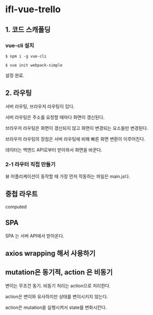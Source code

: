 # ifl-vue-trello

## 1. 코드 스캐폴딩

### vue-cli 설치

```
$ npm i -g vue-cli
```

```
$ vue init webpack-simple
```

설정 완료.

## 2. 라우팅

서버 라우팅, 브라우저 라우팅이 있다.

서버 라우팅은 주소를 요청할 때마다 화면이 갱신된다.

브라우저 라우팅은 화면이 갱신되지 않고 화면이 변경되는 요소들만 변경된다.

브라우저 라우팅의 장점은 서버 라우팅에 비해 빠른 화면 변환이 이루어진다.

데이터는 백엔드 API로부터 받아와서 화면을 바꾼다.

### 2-1 라우터 직접 만들기

뷰 어플리케이션이 동작할 때 가장 먼저 작동하는 파일은 main.js다. 

## 중첩 라우트

computed

## SPA

SPA 는 서버 API에서 받아온다.

## axios wrapping 해서 사용하기

## mutation은 동기적, action 은 비동기

변이는 무조건 동기. 비동기 처리는 action으로 처리한다.

action은 변이와 유사하지만 상태를 변이시키지 않는다.

action은 mutation을 실행시켜서 state를 변화시킨다.

